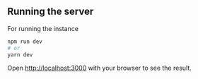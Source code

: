 ## Running the server

For running the instance

```bash
npm run dev
# or
yarn dev
```

Open [http://localhost:3000](http://localhost:3000) with your browser to see the result.
